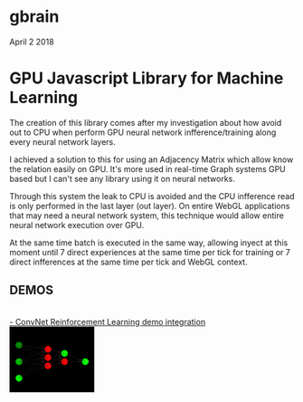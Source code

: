 gbrain
============
April 2 2018
<h1>GPU Javascript Library for Machine Learning</h1>

<p>The creation of this library comes after my investigation about how avoid out to CPU when perform GPU neural network infference/training along every neural network layers.</p>
<p>I achieved a solution to this for using an Adjacency Matrix which allow know the relation easily on GPU. It's more used in real-time Graph systems GPU based but I can't see any library using it on neural networks.</p>
<p>Through this system the leak to CPU is avoided and the CPU infference read is only performed in the last layer (out layer). On entire WebGL applications that may need a neural network system, this technique would allow entire neural network execution over GPU.</p>   
<p>At the same time batch is executed in the same way, allowing inyect at this moment until 7 direct experiences at the same time per tick for training or 7 direct infferences at the same time per tick and WebGL context.</p>
<h2>DEMOS</h2>
<br />
<a href="http://stormcolour.appspot.com/gbrain/demos/gbrain-reinforcement-learning/">- ConvNet Reinforcement Learning demo integration</a><br />
<a href="http://stormcolour.appspot.com/gbrain/demos/gbrain-reinforcement-learning/"><img src="demos/graph-neuronal-network/capture.jpg" style="width:150px"/></a> <br />
<br />
